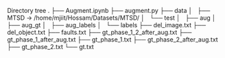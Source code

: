 Directory tree
.
├── Augment.ipynb
├── augment.py
├── data
│   ├── MTSD -> /home/mjiit/Hossam/Datasets/MTSD/
│   └── test
│       ├── aug
│       ├── aug_gt
│       ├── aug_labels
│       └── labels
├── del_image.txt
├── del_object.txt
├── faults.txt
├── gt_phase_1_2_after_aug.txt
├── gt_phase_1_after_aug.txt
├── gt_phase_1.txt
├── gt_phase_2_after_aug.txt
├── gt_phase_2.txt
└── gt.txt

